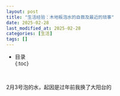 ```yaml
---
layout: post
title: "生活经验：木地板泡水的自救及最近的琐事"
date: 2025-02-28
last_modified_at: 2025-02-28
categories: [生活]
tags: []
---
```


* 目录  
{:toc}
<br/>

2月3号泡的水，起因是过年前我换了大阳台的